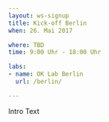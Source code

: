 ```yaml
---
layout: ws-signup
title: Kick-off Berlin
when: 26. Mai 2017

where: TBD
time: 9:00 Uhr - 18:00 Uhr 

labs:
- name: OK Lab Berlin
  url: /berlin/

---
```


Intro Text